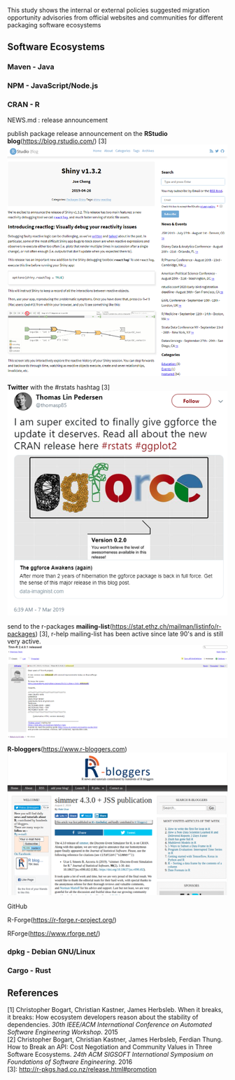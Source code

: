 This study shows the internal or external policies suggested migration opportunity advisories from official websites and communities for different packaging software ecosystems

## Software Ecosystems
### Maven - Java

### NPM - JavaScript/Node.js

### CRAN - R
NEWS.md : release announcement<br>

publish package release announcement on the **RStudio blog**(https://blog.rstudio.com/) [3]<br>
![RStudio blog new release announcement example](https://github.com/SiRumCz/interdependency-problems-in-SECOs/blob/master/src/seco_new_release_screenshots/rstudio_blog_screenshot.png)

**Twitter** with the #rstats hashtag [3]<br>
![Twitter new release announcement example](https://github.com/SiRumCz/interdependency-problems-in-SECOs/blob/master/src/seco_new_release_screenshots/twitter_rstats_hashtag_screenshot.png)

send to the r-packages **mailing-list**(https://stat.ethz.ch/mailman/listinfo/r-packages) [3], r-help mailing-list has been active since late 90's and is still very active.<br>
![R-help mailing-list new release announcement example](https://github.com/SiRumCz/interdependency-problems-in-SECOs/blob/master/src/seco_new_release_screenshots/r-help_screenshot.png)

**R-bloggers**(https://www.r-bloggers.com)<br>
![R-bloggers new release announcement example](https://github.com/SiRumCz/interdependency-problems-in-SECOs/blob/master/src/seco_new_release_screenshots/Screenshot%20from%202019-08-07%2012-13-25.png)

GitHub

R-Forge(https://r-forge.r-project.org/)

RForge(https://www.rforge.net/)

### dpkg - Debian GNU/Linux

### Cargo - Rust


## References
[1] Christopher Bogart, Christian Kastner, James Herbsleb. When it breaks, it breaks: How ecosystem developers reason about the stability of dependencies. *30th IEEE/ACM International Conference on Automated Software Engineering Workshop*. 2015<br>
[2] Christopher Bogart, Christian Kastner, James Herbsleb, Ferdian Thung. How to Break an API: Cost Negotiation and Community Values in Three Software Ecosystems. *24th ACM SIGSOFT International Symposium on Foundations of Software Engineering*. 2016<br>
[3]: http://r-pkgs.had.co.nz/release.html#promotion
